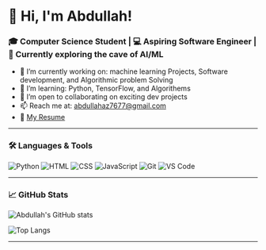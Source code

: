 # 👋 Hi, I'm Abdullah!

### 🎓 Computer Science Student | 💻 Aspiring Software Engineer | 🌱 Currently exploring the cave of AI/ML

- 🔭 I’m currently working on: machine learning Projects, Software development, and Algorithmic problem Solving
- 🌱 I’m learning: Python, TensorFlow, and Algorithems
- 👯 I’m open to collaborating on exciting dev projects
- 📫 Reach me at: abdullahaz7677@gmail.com
- 📄 [My Resume](https://github.com/IAbdullahSlash/IAbdullahSlash/blob/main/Abdullah-resume.pdf)

---

### 🛠️ Languages & Tools

![Python](https://img.shields.io/badge/-Python-333333?style=flat&logo=python)
![HTML](https://img.shields.io/badge/-HTML5-333333?style=flat&logo=html5)
![CSS](https://img.shields.io/badge/-CSS3-333333?style=flat&logo=css3)
![JavaScript](https://img.shields.io/badge/-JavaScript-333333?style=flat&logo=javascript)
![Git](https://img.shields.io/badge/-Git-333333?style=flat&logo=git)
![VS Code](https://img.shields.io/badge/-VSCode-333333?style=flat&logo=visual-studio-code)

---

### 📈 GitHub Stats

![Abdullah's GitHub stats](https://github-readme-stats.vercel.app/api?username=IAbdullahSlash&show_icons=true&theme=github_dark)

![Top Langs](https://github-readme-stats.vercel.app/api/top-langs/?username=IAbdullahSlash&layout=compact&theme=github_dark)

---
